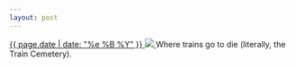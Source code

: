 ```yaml
---
layout: post
---
```


<p>
  <a href="/168">
    <time>{{ page.date | date: "%e %B %Y" }}</time>
    <img src="{{ site.assets_url }}/168.jpg">
  </a>
  Where trains go to die (literally, the Train Cemetery).
</p>
